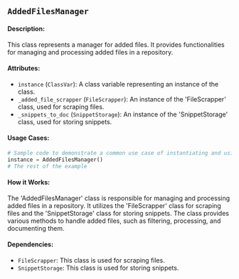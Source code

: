 ## `AddedFilesManager`

#### Description:
This class represents a manager for added files. It provides functionalities for managing and processing added files in a repository.

#### Attributes:
- `instance` (`ClassVar`): A class variable representing an instance of the class.
- `_added_file_scrapper` (`FileScrapper`): An instance of the 'FileScrapper' class, used for scraping files.
- `_snippets_to_doc` (`SnippetStorage`): An instance of the 'SnippetStorage' class, used for storing snippets.

#### Usage Cases:

```python
# Sample code to demonstrate a common use case of instantiating and using the class
instance = AddedFilesManager()
# The rest of the example
```

#### How it Works:

The 'AddedFilesManager' class is responsible for managing and processing added files in a repository. It utilizes the 'FileScrapper' class for scraping files and the 'SnippetStorage' class for storing snippets. The class provides various methods to handle added files, such as filtering, processing, and documenting them.

#### Dependencies:
- `FileScrapper`: This class is used for scraping files.
- `SnippetStorage`: This class is used for storing snippets.
